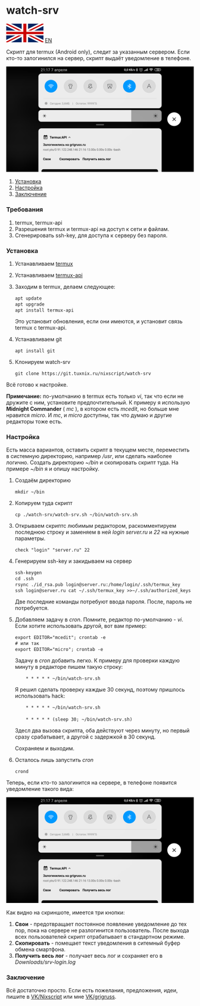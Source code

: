 # watch-srv

![Language](./en.png)
[EN](./README.en.md)

Скрипт для termux (Android only), следит за указанным сервером. Если кто-то залогинился на сервер, скрипт выдаёт уведомление в телефоне.

![ScreenShot](./screenshot.png)

1. [Установка](#установка)
2. [Настройка](#настройка)
3. [Заключение](#заключение)

### Требования

1. termux, termux-api
2. Разрешения termux и termux-api на доступ к сети и файлам.
3. Сгенерировать ssh-key, для доступа к серверу без пароля.

### Установка

1. Устанавливаем [termux](https://play.google.com/store/apps/details?id=com.termux)
2. Устанавливаем [termux-api](https://play.google.com/store/apps/details?id=com.termux.api)
3. Заходим в termux, делаем следующее:

    ```
    apt update
    apt upgrade
    apt install termux-api
    ```
    Это установит обновления, если они имеются, и установит связь termux с termux-api.
4. Устанавливаем git

    ```
    apt install git
    ```
5. Клонируем watch-srv

    ```
    git clone https://git.tuxnix.ru/nixscript/watch-srv
    ```
Всё готово к настройке.

**Примечание:** по-умолчанию в termux есть только *vi*,
так что если не дружите с ним, установите предпочтительный.
К примеру я использую **Midnight Commander** ( *mc* ),
в котором есть *mcedit*, но больше мне нравится *micro*.
И *mc*, и *micro* доступны, так что думаю и другие
редакторы тоже есть.

### Настройка

Есть масса вариантов, оставить скрипт в текущем месте,
переместить в системную директорию, например */usr*, или
сделать наиболее логично. Создать директорию *~/bin* и
скопировать скрипт туда. На примере *~/bin* я и опишу
настройку.

1. Создаём директорию

    ```
    mkdir ~/bin
    ```
2. Копируем туда скрипт

    ```
    cp ./watch-srv/watch-srv.sh ~/bin/watch-srv.sh
    ```
3. Открываем скриптс любимым редактором, раскомментируем
последнюю строку и заменяем в ней *login* *server.ru* и
*22* на нужные параметры.

    ```
    check "login" "server.ru" 22
    ```
4. Генерируем ssh-key и закидываем на сервер

    ```
    ssh-keygen
    cd .ssh
    rsync ./id_rsa.pub login@server.ru:/home/login/.ssh/termux_key
    ssh login@server.ru cat ~/.ssh/termux_key >>~/.ssh/authorized_keys
    ```
    Две последние команды потребуют ввода пароля.
    После, пароль не потребуется.
5. Добавляем задачу в *cron*. Помните, редактор
по-умолчанию - *vi*. Если хотите использовать другой,
вот вам пример:

    ```
    export EDITOR="mcedit"; crontab -e
    # или так
    export EDITOR="micro"; crontab -e
    ```
    Задачу в *cron* добавить легко. К примеру для проверки
    каждую минуту в редакторе пишем такую строку:

    ```
        * * * * * ~/bin/watch-srv.sh
    ```
    
    Я решил сделать проверку каждые 30 секунд, поэтому
    пришлось использовать hack:

    ```
        * * * * * ~/bin/watch-srv.sh

        * * * * * (sleep 30; ~/bin/watch-srv.sh)
    ```
    
    Здесл два вызова скрипта, оба действуют через минуту,
    но первый сразу срабатывает, а другой с задержкой в
    30 секунд.

    Сохраняем и выходим.

6. Осталось лишь запустить *cron*

    ```
    crond
    ```
Теперь, если кто-то залогинится на сервере, в
телефоне появится уведомление такого вида:

![ScreenShot](./screenshot.png)

Как видно на скриншоте, имеется три кнопки:
1. **Свои** - предотвращает постоянное появление
уведомление до тех пор, пока на сервере не
разлогинится пользователь. После выхода всех
пользователей скрипт отрабатывает в стандартном
режиме.
2. **Скопировать** - помещает текст уведомления в
ситемный буфер обмена смартфона.
3. **Получить весь лог** - получает весь лог и
сохраняет его в *Downloads/srv-login.log*

### Заключение

Всё достаточно просто. Если есть пожелания,
предложения, идеи, пишите в [VK/Nixscript](https://vk.com/nixscript)
или мне [VK/grigruss](https://vk.com/grigruss).
